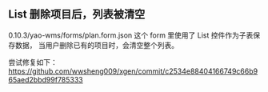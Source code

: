 ## List 删除项目后，列表被清空

0.10.3/yao-wms/forms/plan.form.json 这个 form 里使用了 List 控件作为子表保存数据，
当用户删除已有的项目时，会清空整个列表。

尝试修复如下：
https://github.com/wwsheng009/xgen/commit/c2534e88404166749c66b965aed2bbd99f785333
